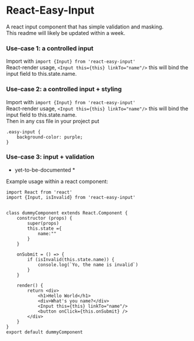 # React-Easy-Input
A react input component that has simple validation and masking. <br>
This readme will likely be updated within a week.


### Use-case 1: a controlled input
Import with `import {Input} from 'react-easy-input'`<br>
React-render usage, `<Input this={this} linkTo="name"/>` this will bind the input field to this.state.name.<br>
### Use-case 2: a controlled input + styling
Import with `import {Input} from 'react-easy-input'`<br>
React-render usage, `<Input this={this} linkTo="name"/>` this will bind the input field to this.state.name.<br>
Then in any css file in your project put<br>
```
.easy-input {
    background-color: purple;
}
```
### Use-case 3: input + validation
* yet-to-be-documented *<br>



Example usage within a react component:
```
import React from 'react'
import {Input, isInvalid} from 'react-easy-input'


class dummyComponent extends React.Component {
    constructor (props) {
        super(props)
        this.state ={
            name:""
        }
    }
    
    onSubmit = () => {
        if (isInvalid(this.state.name)) {
            console.log(`Yo, the name is invalid`)
        }
    }
    
    render() {
        return <div>
            <h1>Hello World</h1>
            <div>What's you name?</div>
            <Input this={this} linkTo="name"/>
            <button onClick={this.onSubmit} />
        </div>
    }
}
export default dummyComponent
```




